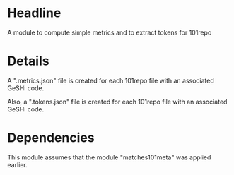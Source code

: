 # Headline

A module to compute simple metrics and to extract tokens for 101repo

# Details

A ".metrics.json" file is created for each 101repo file with an associated GeSHi code.

Also, a ".tokens.json" file is created for each 101repo file with an associated GeSHi code.

# Dependencies

This module assumes that the module "matches101meta" was applied earlier.
